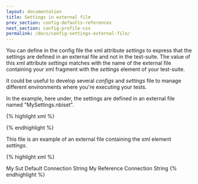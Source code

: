 ```yaml
---
layout: documentation
title: Settings in external file
prev_section: config-defaults-references
next_section: config-profile-csv
permalink: /docs/config-settings-external-file/
---
```

You can define in the config file the xml attribute *settings* to express that the settings are defined in an external file and not in the test-suite. The value of this xml attribute *settings* matches with the name of the external file containing your xml fragment with the *settings* element of your test-suite.

It could be useful to develop several *configs* and *settings* file to manage different environments where you're executing your tests.

In the example, here under, the settings are defined in an external file named "MySettings.nbiset".

{% highlight xml %}
<?xml version="1.0" encoding="utf-8" ?>
<configuration>
  <configSections>
    <section name="nbi" type="NBi.NUnit.Runtime.NBiSection, NBi.NUnit.Runtime"/>
  </configSections>
  <nbi
    testSuite=" MyFirstTestSuite\MyFirstTestSuite.nbits"
    settings=" MyFirstTestSuite\MySettings.nbiset"
  />
</configuration>
{% endhighlight %}

This file is an example of an external file containing the xml element *settings*.

{% highlight xml %}
<?xml version="1.0" encoding="utf-8"?>
<settings>
  <default apply-to="system-under-test">
    <connectionString>My Sut Default Connection String</connectionString>
  </default>
  <reference name="MyReference">
    <connectionString>My Reference Connection String</connectionString>
  </reference>
</settings>
{% endhighlight %}

